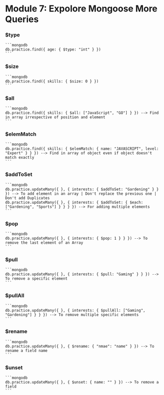 # Module 7: Expolore Mongoose More Queries

### $type 
    ```mongodb
    db.practice.find({ age: { $type: "int" } })
    ```

### $size 
    ```mongodb
    db.practice.find({ skills: { $size: 0 } })
    ```

### $all 
    ```mongodb
    db.practice.find({ skills: { $all: ["JavaScript", "GO"] } }) --> Find in array irrespective of position and element
    ```

### $elemMatch 
    ```mongodb
    db.practice.find({ skills: { $elemMatch: { name: "JAVASCRIPT", level: "Expert" } } }) --> Find in array of object even if object doesn't match exactly
    ```

### $addToSet 
    ```mongodb
    db.practice.updateMany({ }, { interests: { $addToSet: "Gardening" } } }) --> To add element in an array | Don't replace the previous one | Don't add Duplicates
    db.practice.updateMany({ }, { interests: { $addToSet: { $each: ["Gardening", "Sports"] } } } }) --> For adding multiple elements
    ```

### $pop 
    ```mongodb
    db.practice.updateMany({ }, { interests: { $pop: 1 } } }) --> To remove the last element of an Array
    ```

### $pull 
    ```mongodb
    db.practice.updateMany({ }, { interests: { $pull: "Gaming" } } }) --> To remove a specific element
    ```

### $pullAll 
    ```mongodb
    db.practice.updateMany({ }, { interests: { $pullAll: ["Gaming", "Gardening"] } } }) --> To remove multiple specific elements
    ```

### $rename 
    ```mongodb
    db.practice.updateMany({ }, { $rename: { "nmae": "name" } }) --> To rename a field name
    ```

### $unset 
    ```mongodb
    db.practice.updateMany({ }, { $unset: { name: "" } }) --> To remove a field
    ```
